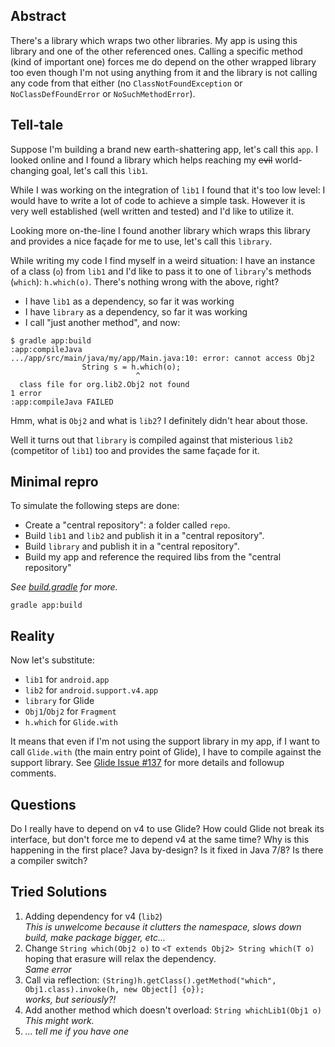 Abstract
--------
There's a library which wraps two other libraries. My app is using this library and one of the other referenced ones. Calling a specific method (kind of important one) forces me do depend on the other wrapped library too even though I'm not using anything from it and the library is not calling any code from that either (no `ClassNotFoundException` or `NoClassDefFoundError` or `NoSuchMethodError`).


Tell-tale
---------
Suppose I'm building a brand new earth-shattering app, let's call this `app`.
I looked online and I found a library which helps reaching my ~~evil~~ world-changing goal, let's call this `lib1`.

While I was working on the integration of `lib1` I found that it's too low level: I would have to write a lot of code to achieve a simple task. However it is very well established (well written and tested) and I'd like to utilize it.

Looking more on-the-line I found another library which wraps this library and provides a nice façade for me to use, let's call this `library`.

While writing my code I find myself in a weird situation:
I have an instance of a class (`o`) from `lib1` and I'd like to pass it to one of `library`'s methods (`which`): `h.which(o)`.
There's nothing wrong with the above, right?
 * I have `lib1` as a dependency, so far it was working
 * I have `library` as a dependency, so far it was working
 * I call "just another method", and now:
```
$ gradle app:build
:app:compileJava
.../app/src/main/java/my/app/Main.java:10: error: cannot access Obj2
                String s = h.which(o);
                            ^
  class file for org.lib2.Obj2 not found
1 error
:app:compileJava FAILED
```
Hmm, what is `Obj2` and what is `lib2`? I definitely didn't hear about those.

Well it turns out that `library` is compiled against that misterious `lib2` (competitor of `lib1`) too and provides the same façade for it.


Minimal repro
-------------
To simulate the following steps are done:
 * Create a "central repository": a folder called `repo`.
 * Build `lib1` and `lib2` and publish it in a "central repository".
 * Build `library` and publish it in a "central repository".
 * Build my app and reference the required libs from the "central repository"

_See [build.gradle](build.gradle) for more._

```
gradle app:build
```


Reality
-------
Now let's substitute:
 * `lib1` for `android.app`
 * `lib2` for `android.support.v4.app`
 * `library` for Glide
 * `Obj1`/`Obj2` for `Fragment`
 * `h.which` for `Glide.with`

It means that even if I'm not using the support library in my app, if I want to call `Glide.with` (the main entry point of Glide), I have to compile against the support library. See [Glide Issue #137](https://github.com/bumptech/glide/issues/137) for more details and followup comments.


Questions
---------
Do I really have to depend on v4 to use Glide?
How could Glide not break its interface, but don't force me to depend v4 at the same time?
Why is this happening in the first place? Java by-design? Is it fixed in Java 7/8? Is there a compiler switch?


Tried Solutions
---------------
 1. Adding dependency for v4 (`lib2`)<br/>
_This is unwelcome because it clutters the namespace, slows down build, make package bigger, etc..._
 2. Change `String which(Obj2 o)` to `<T extends Obj2> String which(T o)` hoping that erasure will relax the dependency.<br/>
_Same error_
 3. Call via reflection: `(String)h.getClass().getMethod("which", Obj1.class).invoke(h, new Object[] {o});`<br/>
_works, but seriously?!_
 4. Add another method which doesn't overload: `String whichLib1(Obj1 o)`<br/>
_This might work._
 5. _... tell me if you have one_
